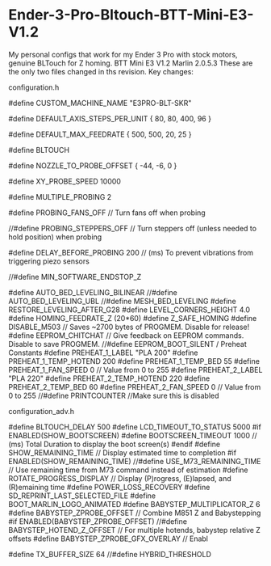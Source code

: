 # Ender-3-Pro-Bltouch-BTT-Mini-E3-V1.2
My personal configs that work for my Ender 3 Pro with stock motors, genuine BLTouch for Z homing. BTT Mini E3 V1.2
Marlin 2.0.5.3
These are the only two files changed in ths revision.
Key changes:

configuration.h

#define CUSTOM_MACHINE_NAME "E3PRO-BLT-SKR"

#define DEFAULT_AXIS_STEPS_PER_UNIT   { 80, 80, 400, 96 }

#define DEFAULT_MAX_FEEDRATE          { 500, 500, 20, 25 }

#define BLTOUCH

#define NOZZLE_TO_PROBE_OFFSET { -44, -6, 0 }

#define XY_PROBE_SPEED 10000

#define MULTIPLE_PROBING 2

#define PROBING_FANS_OFF          // Turn fans off when probing

//#define PROBING_STEPPERS_OFF      // Turn steppers off (unless needed to hold position) when probing

#define DELAY_BEFORE_PROBING 200  // (ms) To prevent vibrations from triggering piezo sensors

//#define MIN_SOFTWARE_ENDSTOP_Z

#define AUTO_BED_LEVELING_BILINEAR
//#define AUTO_BED_LEVELING_UBL
//#define MESH_BED_LEVELING
#define RESTORE_LEVELING_AFTER_G28
#define LEVEL_CORNERS_HEIGHT      4.0 
#define HOMING_FEEDRATE_Z  (20*60)
#define Z_SAFE_HOMING
#define DISABLE_M503        // Saves ~2700 bytes of PROGMEM. Disable for release!
#define EEPROM_CHITCHAT       // Give feedback on EEPROM commands. Disable to save PROGMEM.
//#define EEPROM_BOOT_SILENT 
/ Preheat Constants
#define PREHEAT_1_LABEL       "PLA 200"
#define PREHEAT_1_TEMP_HOTEND 200
#define PREHEAT_1_TEMP_BED     55
#define PREHEAT_1_FAN_SPEED   0 // Value from 0 to 255
#define PREHEAT_2_LABEL       "PLA 220"
#define PREHEAT_2_TEMP_HOTEND 220
#define PREHEAT_2_TEMP_BED    60
#define PREHEAT_2_FAN_SPEED   0 // Value from 0 to 255
//#define PRINTCOUNTER //Make sure this is disabled


configuration_adv.h

#define BLTOUCH_DELAY 500
#define LCD_TIMEOUT_TO_STATUS 5000
#if ENABLED(SHOW_BOOTSCREEN)
  #define BOOTSCREEN_TIMEOUT 1000        // (ms) Total Duration to display the boot screen(s)
#endif
#define SHOW_REMAINING_TIME          // Display estimated time to completion
#if ENABLED(SHOW_REMAINING_TIME)
    //#define USE_M73_REMAINING_TIME     // Use remaining time from M73 command instead of estimation
#define ROTATE_PROGRESS_DISPLAY    // Display (P)rogress, (E)lapsed, and (R)emaining time
#define POWER_LOSS_RECOVERY
#define SD_REPRINT_LAST_SELECTED_FILE
#define BOOT_MARLIN_LOGO_ANIMATED
#define BABYSTEP_MULTIPLICATOR_Z  6
#define BABYSTEP_ZPROBE_OFFSET          // Combine M851 Z and Babystepping
  #if ENABLED(BABYSTEP_ZPROBE_OFFSET)
    //#define BABYSTEP_HOTEND_Z_OFFSET      // For multiple hotends, babystep relative Z offsets
    #define BABYSTEP_ZPROBE_GFX_OVERLAY   // Enabl

#define TX_BUFFER_SIZE 64
  //#define HYBRID_THRESHOLD


